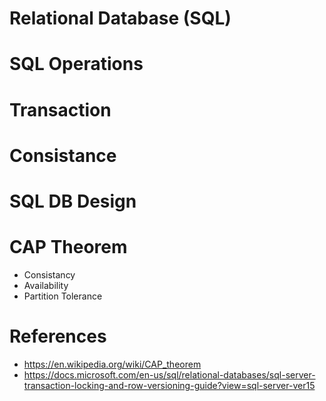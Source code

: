 # Relational Database (SQL)

# SQL Operations

# Transaction

# Consistance

# SQL DB Design

# CAP Theorem

- Consistancy
- Availability
- Partition Tolerance


# References

- https://en.wikipedia.org/wiki/CAP_theorem
- https://docs.microsoft.com/en-us/sql/relational-databases/sql-server-transaction-locking-and-row-versioning-guide?view=sql-server-ver15
